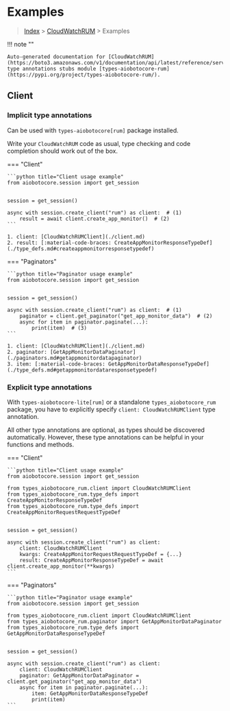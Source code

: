 # Examples

> [Index](../README.md) > [CloudWatchRUM](./README.md) > Examples

!!! note ""

    Auto-generated documentation for [CloudWatchRUM](https://boto3.amazonaws.com/v1/documentation/api/latest/reference/services/rum.html#CloudWatchRUM)
    type annotations stubs module [types-aiobotocore-rum](https://pypi.org/project/types-aiobotocore-rum/).

## Client

### Implicit type annotations

Can be used with `types-aiobotocore[rum]` package installed.

Write your `CloudWatchRUM` code as usual,
type checking and code completion should work out of the box.



=== "Client"

    ```python title="Client usage example"
    from aiobotocore.session import get_session


    session = get_session()

    async with session.create_client("rum") as client:  # (1)
        result = await client.create_app_monitor()  # (2)
    ```

    1. client: [CloudWatchRUMClient](./client.md)
    2. result: [:material-code-braces: CreateAppMonitorResponseTypeDef](./type_defs.md#createappmonitorresponsetypedef) 



=== "Paginators"

    ```python title="Paginator usage example"
    from aiobotocore.session import get_session


    session = get_session()

    async with session.create_client("rum") as client:  # (1)
        paginator = client.get_paginator("get_app_monitor_data")  # (2)
        async for item in paginator.paginate(...):
            print(item)  # (3)
    ```

    1. client: [CloudWatchRUMClient](./client.md)
    2. paginator: [GetAppMonitorDataPaginator](./paginators.md#getappmonitordatapaginator)
    3. item: [:material-code-braces: GetAppMonitorDataResponseTypeDef](./type_defs.md#getappmonitordataresponsetypedef) 




### Explicit type annotations

With `types-aiobotocore-lite[rum]`
or a standalone `types_aiobotocore_rum` package, you have to explicitly specify
`client: CloudWatchRUMClient` type annotation.

All other type annotations are optional, as types should be discovered automatically.
However, these type annotations can be helpful in your functions and methods.


=== "Client"

    ```python title="Client usage example"
    from aiobotocore.session import get_session

    from types_aiobotocore_rum.client import CloudWatchRUMClient
    from types_aiobotocore_rum.type_defs import CreateAppMonitorResponseTypeDef
    from types_aiobotocore_rum.type_defs import CreateAppMonitorRequestRequestTypeDef


    session = get_session()

    async with session.create_client("rum") as client:
        client: CloudWatchRUMClient
        kwargs: CreateAppMonitorRequestRequestTypeDef = {...}
        result: CreateAppMonitorResponseTypeDef = await client.create_app_monitor(**kwargs)
    ```



=== "Paginators"

    ```python title="Paginator usage example"
    from aiobotocore.session import get_session

    from types_aiobotocore_rum.client import CloudWatchRUMClient
    from types_aiobotocore_rum.paginator import GetAppMonitorDataPaginator
    from types_aiobotocore_rum.type_defs import GetAppMonitorDataResponseTypeDef


    session = get_session()

    async with session.create_client("rum") as client:
        client: CloudWatchRUMClient
        paginator: GetAppMonitorDataPaginator = client.get_paginator("get_app_monitor_data")
        async for item in paginator.paginate(...):
            item: GetAppMonitorDataResponseTypeDef
            print(item)
    ```


